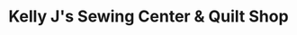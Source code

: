 ---
title: "Kelly J's Sewing Center & Quilt Shop"
url: /colorado-city/kelly-js-sewing-center-and-quilt-shop/
shop: shop
---